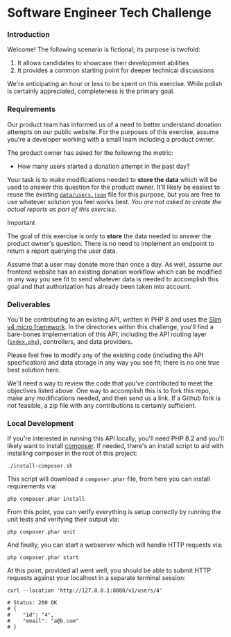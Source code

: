 # Software Engineer Tech Challenge

### Introduction 

Welcome! The following scenario is fictional; its purpose is twofold: 
  1. It allows candidates to showcase their development abilities
  2. It provides a common starting point for deeper technical discussions

We're anticipating an hour or less to be spent on this exercise. While polish is certainly appreciated, completeness is the primary goal.  

### Requirements

Our product team has informed us of a need to better understand donation attempts on our public website. For the purposes of this exercise, assume you're a developer working with a small team including a product owner.

The product owner has asked for the following the metric:  
* How many users started a donation attempt in the past day?

Your task is to make modifications needed to **store the data** which will be used to answer this question for the product owner. It'll likely be easiest to reuse the existing [`data/users.json`](data/users.json) file for this purpose, but you are free to use whatever solution you feel works best. _You are not asked to create the actual reports as part of this exercise_. 
> [!IMPORTANT]  
> The goal of this exercise is only to **store** the data needed to answer the product owner's question. There is no need to implement an endpoint to return a report querying the user data. 

Assume that a user may donate more than once a day. As well, assume our frontend website has an existing donation workflow which can be modified in any way you see fit to send whatever data is needed to accomplish this goal and that authorization has already been taken into account.

### Deliverables

You'll be contributing to an existing API, written in PHP 8 and uses the [Slim v4 micro framework](https://www.slimframework.com/docs/v4/). In the directories within this challenge, you'll find a bare-bones implementation of this API, including the API routing layer ([`index.php`](index.php)), controllers, and data providers.

Please feel free to modify any of the existing code (including the API specification) and data storage in any way you see fit; there is no one true best solution here. 

We'll need a way to review the code that you've contributed to meet the objectives listed above. One way to accomplish this is to fork this repo, make any modifications needed, and then send us a link. If a Github fork is not feasible, a zip file with any contributions is certainly sufficient.  

### Local Development

If you're interested in running this API locally, you'll need PHP 8.2 and you'll likely want to install [composer](https://getcomposer.org/). If needed, there's an install script to aid with installing composer in the root of this project:
```shell
./install-composer.sh
```
This script will download a `composer.phar` file, from here you can install requirements via:
```shell
php composer.phar install
```
From this point, you can verify everything is setup correctly by running the unit tests and verifying their output via:
```shell
php composer.phar unit
```
And finally, you can start a webserver which will handle HTTP requests via:
```shell
php composer.phar start
```
At this point, provided all went well, you should be able to submit HTTP requests against your localhost in a separate terminal session:  
```shell
curl --location 'http://127.0.0.1:8080/v1/users/4'

# Status: 200 OK
# {
#    "id": "4",
#    "email": "a@b.com"
# }
```
